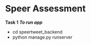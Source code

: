 # Speer Assessment

**Task 1**
***To run app***
- cd speertweet_backend 
- python manage.py runserver